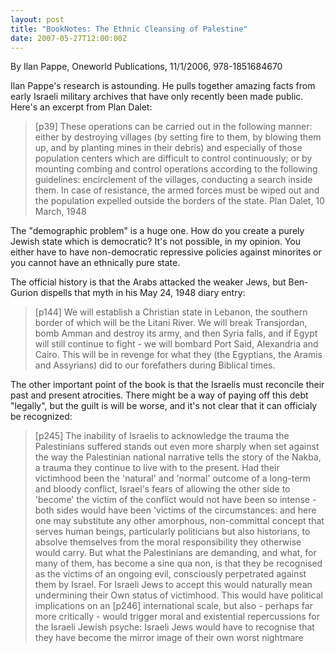 ```yaml
---
layout: post
title: "BookNotes: The Ethnic Cleansing of Palestine"
date: 2007-05-27T12:00:00Z
---
```

By Ilan Pappe, Oneworld Publications, 11/1/2006, 978-1851684670

Ilan Pappe's research is astounding.  He pulls together amazing
facts from early Israeli military archives that have only recently
been made public.  Here's an excerpt from Plan Dalet:


> [p39] These operations can be carried out in the following manner:
> either by destroying villages (by setting fire to them, by blowing
> them up, and by planting mines in their debris) and especially of
> those population centers which are difficult to control continuously;
> or by mounting combing and control operations according to the
> following guidelines: encirclement of the villages, conducting a
> search inside them. In case of resistance, the armed forces must be
> wiped out and the population expelled outside the borders of the
> state. Plan Dalet, 10 March, 1948


 The "demographic problem" is a huge one.  How do you create a purely
Jewish state which is democratic?  It's not possible, in my opinion.
You either have to have non-democratic repressive policies against
minorites or you cannot have an ethnically pure state.

 The official history is that the Arabs attacked the weaker Jews, but
Ben-Gurion dispells that myth in his May 24, 1948 diary entry:


> [p144] We will establish a Christian state in Lebanon, the southern
> border of which will be the Litani River. We will break Transjordan,
> bomb Amman and destroy its army, and then Syria falls, and if Egypt
> will still continue to fight - we will bombard Port Said, Alexandria
> and Cairo. This will be in revenge for what they (the Egyptians, the
> Aramis and Assyrians) did to our forefathers during Biblical times.


 The other important point of the book is that the Israelis must
reconcile their past and present atrocities.  There might be a way of
paying off this debt "legally", but the guilt is will be worse, and
it's not clear that it can officialy be recognized:


> [p245] The inability of Israelis to acknowledge the trauma the
> Palestinians suffered stands out even more sharply when set against
> the way the Palestinian national narrative tells the story of the
> Nakba, a trauma they continue to live with to the present. Had their
> victimhood been the 'natural' and 'normal' outcome of a long-term and
> bloody conflict, Israel's fears of allowing the other side to 'become'
> the victim of the conflict would not have been so intense - both sides
> would have been 'victims of the circumstances: and here one may
> substitute any other amorphous, non-committal concept that serves
> human beings, particularly politicians but also historians, to absolve
> themselves from the moral responsibility they otherwise would
> carry. But what the Palestinians are demanding, and what, for many of
> them, has become a sine qua non, is that they be recognised as the
> victims of an ongoing evil, consciously perpetrated against them by
> Israel. For Israeli Jews to accept this would naturally mean
> undermining their Own status of victimhood. This would have political
> implications on an [p246] international scale, but also - perhaps far
> more critically - would trigger moral and existential repercussions
> for the Israeli Jewish psyche: Israeli Jews would have to recognise
> that they have become the mirror image of their own worst nightmare
> 



